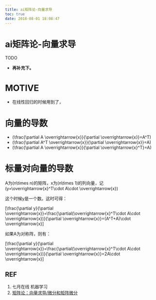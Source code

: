 ```yaml
---
title: ai矩阵论-向量求导
toc: true
date: 2018-08-01 18:08:47
---
```

# ai矩阵论-向量求导


TODO

* **再补充下。**




# MOTIVE

* 在线性回归的时候用到了，



# 向量的导数

* \(\frac{\partial A \overrightarrow{x}}{\partial \overrightarrow{x}}=A^T\)
* \(\frac{\partial A^T \overrightarrow{x}}{\partial \overrightarrow{x}}=A\)
* \(\frac{\partial A \overrightarrow{x}}{\partial \overrightarrow{x}^T}=A\)




# 标量对向量的导数


A为\(n\times n\)的矩阵，x为\(n\times 1\)的列向量，记 \(y=\overrightarrow{x}^T\cdot A\cdot \overrightarrow{x}\)

这个时候y是一个数。这时可得：

\[\frac{\partial y}{\partial \overrightarrow{x}}=\frac{\partial(\overrightarrow{x}^T\cdot A\cdot \overrightarrow{x})}{\partial \overrightarrow{x}}=(A^T+A)\cdot \overrightarrow{x}\]

如果A为对称阵，则有：

\[\frac{\partial y}{\partial \overrightarrow{x}}=\frac{\partial(\overrightarrow{x}^T\cdot A\cdot \overrightarrow{x})}{\partial \overrightarrow{x}}=2A\cdot \overrightarrow{x}\]












## REF

1. 七月在线 机器学习
2. [矩阵论：向量求导/微分和矩阵微分](https://blog.csdn.net/pipisorry/article/details/68961388)
